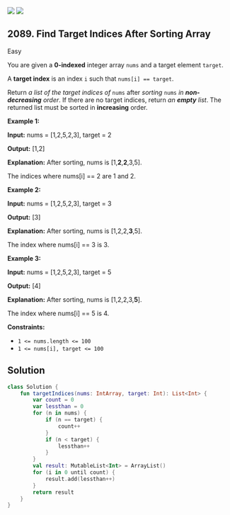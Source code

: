 [![](https://img.shields.io/github/stars/javadev/LeetCode-in-Kotlin?label=Stars&style=flat-square)](https://github.com/javadev/LeetCode-in-Kotlin)
[![](https://img.shields.io/github/forks/javadev/LeetCode-in-Kotlin?label=Fork%20me%20on%20GitHub%20&style=flat-square)](https://github.com/javadev/LeetCode-in-Kotlin/fork)

## 2089\. Find Target Indices After Sorting Array

Easy

You are given a **0-indexed** integer array `nums` and a target element `target`.

A **target index** is an index `i` such that `nums[i] == target`.

Return _a list of the target indices of_ `nums` after _sorting_ `nums` _in **non-decreasing** order_. If there are no target indices, return _an **empty** list_. The returned list must be sorted in **increasing** order.

**Example 1:**

**Input:** nums = [1,2,5,2,3], target = 2

**Output:** [1,2]

**Explanation:** After sorting, nums is [1,**2**,**2**,3,5].

The indices where nums[i] == 2 are 1 and 2. 

**Example 2:**

**Input:** nums = [1,2,5,2,3], target = 3

**Output:** [3]

**Explanation:** After sorting, nums is [1,2,2,**3**,5].

The index where nums[i] == 3 is 3. 

**Example 3:**

**Input:** nums = [1,2,5,2,3], target = 5

**Output:** [4]

**Explanation:** After sorting, nums is [1,2,2,3,**5**].

The index where nums[i] == 5 is 4. 

**Constraints:**

*   `1 <= nums.length <= 100`
*   `1 <= nums[i], target <= 100`

## Solution

```kotlin
class Solution {
    fun targetIndices(nums: IntArray, target: Int): List<Int> {
        var count = 0
        var lessthan = 0
        for (n in nums) {
            if (n == target) {
                count++
            }
            if (n < target) {
                lessthan++
            }
        }
        val result: MutableList<Int> = ArrayList()
        for (i in 0 until count) {
            result.add(lessthan++)
        }
        return result
    }
}
```